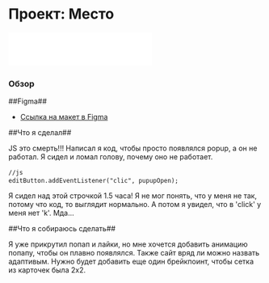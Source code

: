 # Проект: Место  
![Mesto](/images/header-logo.svg)
### Обзор  
##Figma##  
* [Ссылка на макет в Figma](https://www.figma.com/file/2cn9N9jSkmxD84oJik7xL7/JavaScript.-Sprint-4?node-id=0%3A1)  

##Что я сделал##  

JS это смерть!!! Написал я код, чтобы просто появлялся popup, а он не работал.
Я сидел и ломал голову, почему оно не работает.  
```  
//js  
editButton.addEventListener("clic", pupupOpen);  
```  
Я сидел над этой строчкой 1.5 часа! Я не мог понять, что у меня не так, потому что код, то выглядит нормально. А потом я увидел, что в 'click' у меня нет 'k'.
Мда...  

##Что я собираюсь сделать##  

Я уже прикрутил попап и лайки, но мне хочется добавить анимацию попапу, чтобы он плавно появлялся. Также сайт вряд ли можно назвать адаптивым. Нужно будет добавить еще один брейкпоинт, чтобы сетка из карточек была 2х2.